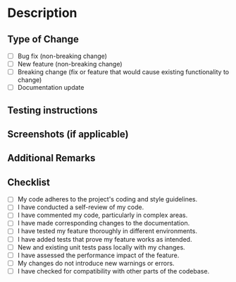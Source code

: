 # Description

<!-- Explain the change done in one-sentence -->

## Type of Change

- [ ] Bug fix (non-breaking change)
- [ ] New feature (non-breaking change)
- [ ] Breaking change (fix or feature that would cause existing functionality to change)
- [ ] Documentation update

## Testing instructions

<!-- Instructions on how to test the changes made in the pull
request, helping reviewers validate the code. -->


## Screenshots (if applicable)

<!-- Add screenshots here to demonstrate the UI changes.-->

## Additional Remarks
<!-- Anything else the reviewers should be aware of?-->

## Checklist

- [ ] My code adheres to the project's coding and style guidelines.
- [ ] I have conducted a self-review of my code.
- [ ] I have commented my code, particularly in complex areas.
- [ ] I have made corresponding changes to the documentation.
- [ ] I have tested my feature thoroughly in different environments.
- [ ] I have added tests that prove my feature works as intended.
- [ ] New and existing unit tests pass locally with my changes.
- [ ] I have assessed the performance impact of the feature.
- [ ] My changes do not introduce new warnings or errors.
- [ ] I have checked for compatibility with other parts of the codebase.
